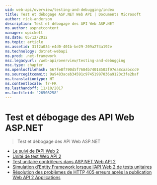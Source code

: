 ```yaml
---
uid: web-api/overview/testing-and-debugging/index
title: Test et débogage ASP.NET Web API | Documents Microsoft
author: rick-anderson
description: Test et débogage des API Web ASP.NET
ms.author: aspnetcontent
manager: wpickett
ms.date: 05/12/2012
ms.topic: article
ms.assetid: 31f2a034-e4d0-401b-be29-209a274a192e
ms.technology: dotnet-webapi
ms.prod: .net-framework
msc.legacyurl: /web-api/overview/testing-and-debugging
msc.type: chapter
ms.openlocfilehash: 567fe8f790d5f7684b74018503f97ea8caabccc9
ms.sourcegitcommit: 9a9483aceb34591c97451997036a9120c3fe2baf
ms.translationtype: HT
ms.contentlocale: fr-FR
ms.lasthandoff: 11/10/2017
ms.locfileid: "26508258"
---
```

<a name="testing-and-debugging-aspnet-web-api"></a>Test et débogage des API Web ASP.NET
====================
> Test et débogage des API Web ASP.NET


- [Le suivi de l’API Web 2](tracing-in-aspnet-web-api.md)
- [Unité de test Web API 2](unit-testing-with-aspnet-web-api.md)
- [Test unitaire contrôleurs dans ASP.NET Web API 2](unit-testing-controllers-in-web-api.md)
- [Simulation d’Entity Framework lorsque l’API Web 2 de tests unitaires](mocking-entity-framework-when-unit-testing-aspnet-web-api-2.md)
- [Résolution des problèmes de HTTP 405 erreurs après la publication Web API 2 Applications](troubleshooting-http-405-errors-after-publishing-web-api-applications.md)
